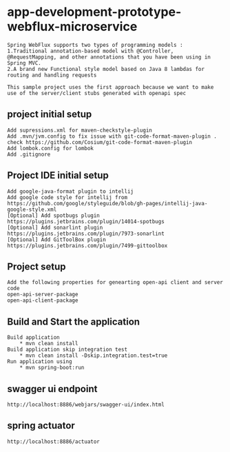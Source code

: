 # app-development-prototype-webflux-microservice
    Spring WebFlux supports two types of programming models :
    1.Traditional annotation-based model with @Controller, @RequestMapping, and other annotations that you have been using in Spring MVC.
    2.A brand new Functional style model based on Java 8 lambdas for routing and handling requests
    
    This sample project uses the first approach because we want to make use of the server/client stubs generated with openapi spec

## project initial setup
    Add supressions.xml for maven-checkstyle-plugin
    Add .mvn/jvm.config to fix issue with git-code-format-maven-plugin . check https://github.com/Cosium/git-code-format-maven-plugin
    Add lombok.config for lombok
    Add .gitignore
## Project IDE initial setup
    Add google-java-format plugin to intellij
    Add google code style for intellij from https://github.com/google/styleguide/blob/gh-pages/intellij-java-google-style.xml
    [Optional] Add spotbugs plugin https://plugins.jetbrains.com/plugin/14014-spotbugs
    [Optional] Add sonarlint plugin https://plugins.jetbrains.com/plugin/7973-sonarlint
    [Optional] Add GitToolBox plugin https://plugins.jetbrains.com/plugin/7499-gittoolbox

## Project setup 
    Add the following properties for genearting open-api client and server code 
    open-api-server-package
    open-api-client-package

## Build and Start the application
    Build application 
        * mvn clean install
    Build application skip integration test
        * mvn clean install -Dskip.integration.test=true
    Run application using 
        * mvn spring-boot:run

## swagger ui endpoint
    http://localhost:8886/webjars/swagger-ui/index.html
## spring actuator 
    http://localhost:8886/actuator
